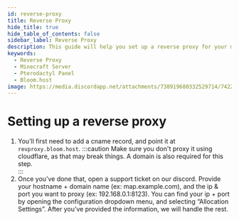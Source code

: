 ```yaml
---
id: reverse-proxy
title: Reverse Proxy
hide_title: true
hide_table_of_contents: false
sidebar_label: Reverse Proxy
description: This guide will help you set up a reverse proxy for your minecraft server.
keywords:
  - Reverse Proxy
  - Minecraft Server
  - Pterodactyl Panel
  - Bloom.host
image: https://media.discordapp.net/attachments/738919680332529714/742239368919515207/ReverseProxy.png?width=1204&height=677
---
```

# Setting up a reverse proxy

1. You’ll first need to add a cname record, and point it at `revproxy.bloom.host`. 
:::caution
Make sure you don't proxy it using cloudflare, as that may break things. A domain is also required for this step.  
:::
2. Once you’ve done that, open a support ticket on our discord. Provide your hostname + domain name (ex: map.example.com), and the ip & port you want to proxy (ex: 192.168.0.1:8123). You can find your ip + port by opening the configuration dropdown menu, and selecting “Allocation Settings”. After you’ve provided the information, we will handle the rest.  
